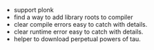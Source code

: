- support plonk
- find a way to add library roots to compiler
- clear compile errors easy to catch with details.
- clear runtime error easy to catch with details.
- helper to download perpetual powers of tau.
